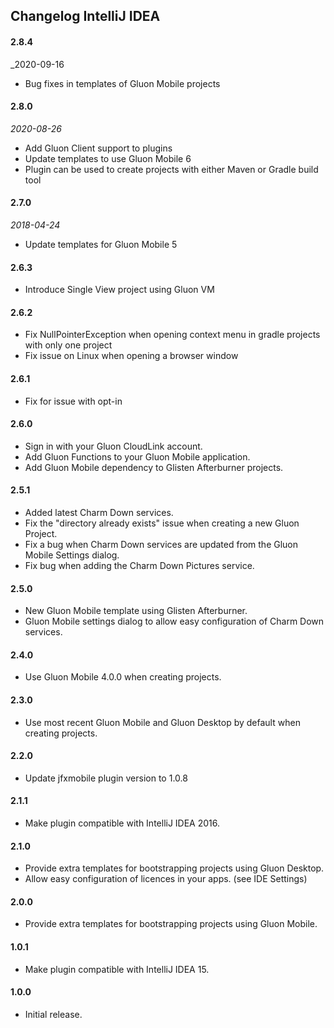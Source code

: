 ## Changelog IntelliJ IDEA

#### 2.8.4
_2020-09-16
* Bug fixes in templates of Gluon Mobile projects

#### 2.8.0
_2020-08-26_
* Add Gluon Client support to plugins
* Update templates to use Gluon Mobile 6
* Plugin can be used to create projects with either Maven or Gradle build tool

#### 2.7.0
_2018-04-24_
* Update templates for Gluon Mobile 5

#### 2.6.3

* Introduce Single View project using Gluon VM

#### 2.6.2

* Fix NullPointerException when opening context menu in gradle projects with only one project
* Fix issue on Linux when opening a browser window

#### 2.6.1

* Fix for issue with opt-in

#### 2.6.0

* Sign in with your Gluon CloudLink account.
* Add Gluon Functions to your Gluon Mobile application.
* Add Gluon Mobile dependency to Glisten Afterburner projects.

#### 2.5.1

* Added latest Charm Down services.
* Fix the "directory already exists" issue when creating a new Gluon Project.
* Fix a bug when Charm Down services are updated from the Gluon Mobile Settings dialog.
* Fix bug when adding the Charm Down Pictures service.

#### 2.5.0

* New Gluon Mobile template using Glisten Afterburner.
* Gluon Mobile settings dialog to allow easy configuration of Charm Down services.

#### 2.4.0

* Use Gluon Mobile 4.0.0 when creating projects.

#### 2.3.0

* Use most recent Gluon Mobile and Gluon Desktop by default when creating projects.

#### 2.2.0

* Update jfxmobile plugin version to 1.0.8

#### 2.1.1

* Make plugin compatible with IntelliJ IDEA 2016.

#### 2.1.0

* Provide extra templates for bootstrapping projects using Gluon Desktop.
* Allow easy configuration of licences in your apps. (see IDE Settings)

#### 2.0.0

* Provide extra templates for bootstrapping projects using Gluon Mobile.

#### 1.0.1

* Make plugin compatible with IntelliJ IDEA 15.

#### 1.0.0

* Initial release.
